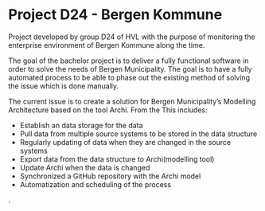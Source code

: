 # Project D24 - Bergen Kommune
Project developed by group D24 of HVL with the purpose of monitoring the enterprise environment of Bergen Kommune along the time.

The goal of the bachelor project is to deliver a fully functional software in order to solve the needs of Bergen Municipality. The goal is to have a fully automated process to be able to phase out the existing method of solving the issue which is done manually.


The current issue is to create a solution for Bergen Municipality’s Modelling Architecture based on the tool Archi. From the  This includes:

- Establish an data storage for the data
- Pull data from multiple source systems to be stored in the data structure
- Regularly updating of data when they are changed in the source systems
- Export data from the data structure to Archi(modelling tool)
- Update Archi when the data is changed
- Synchronized a GitHub repository with the Archi model
- Automatization and scheduling of the process

.
